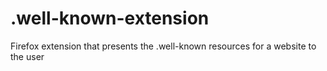 # .well-known-extension
Firefox extension that presents the .well-known resources for a website to the user
